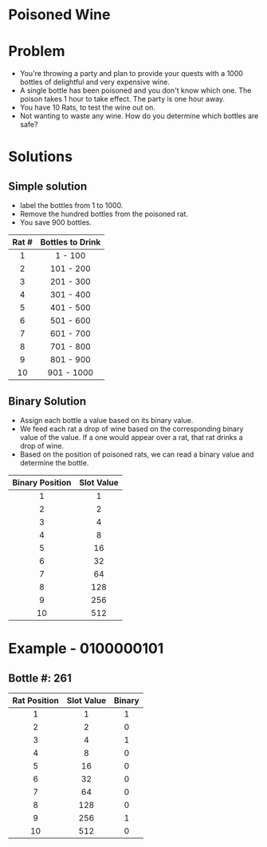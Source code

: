 # Poisoned Wine

# Problem
- You're throwing a party and plan to provide your quests with a 1000 bottles of delightful and very expensive wine.
- A single bottle has been poisoned and you don't know which one. The poison takes 1 hour to take effect. The party is one hour away.
- You have 10 Rats, to test the wine out on.
- Not wanting to waste any wine. How do you determine which bottles are safe?

# Solutions

## Simple solution
- label the bottles from 1 to 1000.
- Remove the hundred bottles from the poisoned rat.
- You save 900 bottles.

| Rat # | Bottles to Drink |
| :------: | :-----: |
| 1 | 1 - 100|
| 2 | 101 - 200 |
| 3 | 201 - 300 |
| 4 | 301 - 400 |
| 5 | 401 - 500 |
| 6 | 501 - 600 |
| 7 | 601 - 700 |
| 8 | 701 - 800 |
| 9 | 801 - 900 |
| 10 | 901 - 1000 |


## Binary Solution
- Assign each bottle a value based on its binary value.
- We feed each rat a drop of wine based on the corresponding binary value of the value. If a one would appear over a rat, that rat drinks a drop of wine.
- Based on the position of poisoned rats, we can read a binary value and determine the bottle.

| Binary Position | Slot Value |
| :------: | :-----: |
| 1 | 1|
| 2 | 2 |
| 3 | 4 |
| 4 | 8 |
| 5 | 16 |
| 6 | 32 |
| 7 | 64 |
| 8 | 128 |
| 9 | 256 |
| 10 | 512 |

# Example - 0100000101
## Bottle #: 261
| Rat Position | Slot Value | Binary |
| :------: | :-----: | :-----: |
| 1 | 1| 1 |
| 2 | 2 | 0 |
| 3 | 4 | 1 |
| 4 | 8 | 0 |
| 5 | 16 | 0 |
| 6 | 32 | 0 |
| 7 | 64 | 0 |
| 8 | 128 | 0 |
| 9 | 256 | 1 |
| 10 | 512 | 0 |
